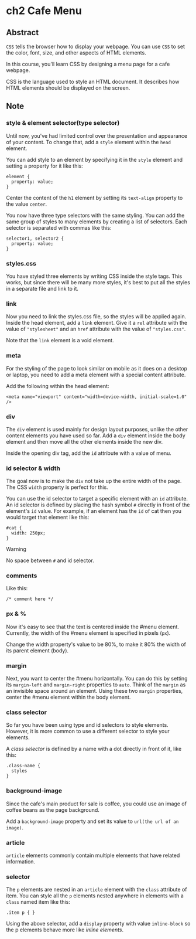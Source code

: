 # ch2 Cafe Menu

## Abstract

`CSS` tells the browser how to display your webpage. You can use `CSS` to set the color, font, size, and other aspects of HTML elements.

In this course, you'll learn CSS by designing a menu page for a cafe webpage.

CSS is the language used to style an HTML document. It describes how HTML elements should be displayed on the screen.

## Note

### style & element selector(type selector)

Until now, you've had limited control over the presentation and appearance of your content. To change that, add a `style` element within the `head` element.

You can add style to an element by specifying it in the `style` element and setting a property for it like this:

    element {
      property: value;
    }

Center the content of the `h1` element by setting its `text-align` property to the value `center`.

You now have three type selectors with the same styling. You can add the same group of styles to many elements by creating a list of selectors. Each selector is separated with commas like this:

    selector1, selector2 {
      property: value;
    }

### styles.css

You have styled three elements by writing CSS inside the style tags. This works, but since there will be many more styles, it's best to put all the styles in a separate file and link to it.

### link

Now you need to link the styles.css file, so the styles will be applied again. Inside the head element, add a `link` element. Give it a `rel` attribute with the value of `"stylesheet"` and an `href` attribute with the value of `"styles.css"`.

Note that the `link` element is a void element.

### meta

For the styling of the page to look similar on mobile as it does on a desktop or laptop, you need to add a meta element with a special content attribute.

Add the following within the head element:

    <meta name="viewport" content="width=device-width, initial-scale=1.0" />

### div

The `div` element is used mainly for design layout purposes, unlike the other content elements you have used so far. Add a `div` element inside the body element and then move all the other elements inside the new div.

Inside the opening div tag, add the `id` attribute with a value of menu.

### id selector & width

The goal now is to make the `div` not take up the entire width of the page. The CSS `width` property is perfect for this.

You can use the id selector to target a specific element with an `id` attribute. An id selector is defined by placing the hash symbol `#` directly in front of the element's `id` value. For example, if an element has the `id` of cat then you would target that element like this:

    #cat {
      width: 250px;
    }

> [!WARNING]
> No space between `#` and id selector.

### comments

Like this:

    /* comment here */

### px & %

Now it's easy to see that the text is centered inside the #menu element. Currently, the width of the #menu element is specified in pixels (`px`).

Change the width property's value to be 80%, to make it 80% the width of its parent element (body).

### margin

Next, you want to center the #menu horizontally. You can do this by setting its `margin-left` and `margin-right` properties to `auto`. Think of the `margin` as an invisible space around an element. Using these two `margin` properties, center the #menu element within the body element.

### class selector

So far you have been using type and id selectors to style elements. However, it is more common to use a different selector to style your elements.

A *class selector* is defined by a name with a dot directly in front of it, like this:

    .class-name {
      styles
    }

### background-image

Since the cafe's main product for sale is coffee, you could use an image of coffee beans as the page background.

Add a `background-image` property and set its value to `url(the url of an image)`.

### article

`article` elements commonly contain multiple elements that have related information.

### selector

The `p` elements are nested in an `article` element with the `class` attribute of item. You can style all the `p` elements nested anywhere in elements with a `class` named item like this:

    .item p { }

Using the above selector, add a `display` property with value `inline-block` so the p elements behave more like *inline elements*.
